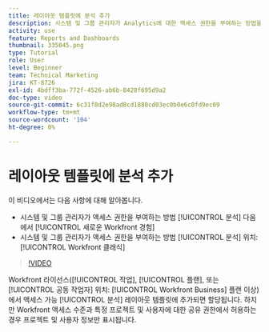 ```yaml
---
title: 레이아웃 템플릿에 분석 추가
description: 시스템 및 그룹 관리자가 Analytics에 대한 액세스 권한을 부여하는 방법을 알아봅니다.
activity: use
feature: Reports and Dashboards
thumbnail: 335045.png
type: Tutorial
role: User
level: Beginner
team: Technical Marketing
jira: KT-8726
exl-id: 4bdff3ba-772f-4526-ab6b-8428f695d9a2
doc-type: video
source-git-commit: 6c31f8d2e98ad8cd1880cd03ec0b0e6c0fd9ec09
workflow-type: tm+mt
source-wordcount: '104'
ht-degree: 0%

---
```


# 레이아웃 템플릿에 분석 추가

이 비디오에서는 다음 사항에 대해 알아봅니다.

* 시스템 및 그룹 관리자가 액세스 권한을 부여하는 방법 [!UICONTROL 분석] 다음에서 [!UICONTROL 새로운 Workfront 경험]
* 시스템 및 그룹 관리자가 액세스 권한을 부여하는 방법 [!UICONTROL 분석] 위치: [!UICONTROL Workfront 클래식]

>[!VIDEO](https://video.tv.adobe.com/v/335045/?quality=12&learn=on)

Workfront 라이선스([!UICONTROL 작업], [!UICONTROL 플랜], 또는 [!UICONTROL 공동 작업자] 위치: [!UICONTROL Workfront Business] 플랜 이상)에서 액세스 가능 [!UICONTROL 분석] 레이아웃 템플릿에 추가되면 할당됩니다. 하지만 Workfront 액세스 수준과 특정 프로젝트 및 사용자에 대한 공유 권한에서 허용하는 경우 프로젝트 및 사용자 정보만 표시됩니다.
